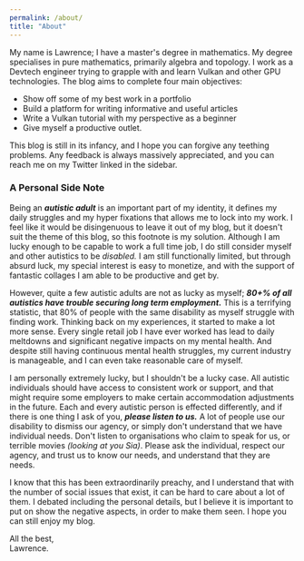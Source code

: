 ```yaml
---
permalink: /about/
title: "About"
---
```

My name is Lawrence; I have a master's degree in mathematics. My degree specialises in pure mathematics, primarily algebra and topology. I work as a Devtech engineer trying to grapple with and learn Vulkan and other GPU technologies. The blog aims to complete four main objectives:
+ Show off some of my best work in a portfolio
+ Build a platform for writing informative and useful articles
+ Write a Vulkan tutorial with my perspective as a beginner
+ Give myself a productive outlet.

This blog is still in its infancy, and I hope you can forgive any teething problems. Any feedback is always massively appreciated, and you can reach me on my Twitter linked in the sidebar. 

### A Personal Side Note

Being an ***autistic adult*** is an important part of my identity, it defines my daily struggles and my hyper fixations that allows me to lock into my work. I feel like it would be disingenuous to leave it out of my blog, but it doesn't suit the theme of this blog, so this footnote is my solution. Although I am lucky enough to be capable to work a full time job, I do still consider myself and other autistics to be *disabled.* I am still functionally limited, but through absurd luck, my special interest is easy to monetize, and with the support of fantastic collages I am able to be productive and get by. 

However, quite a few autistic adults are not as lucky as myself; ***80+% of all autistics have trouble securing long term employment.*** This is a terrifying statistic, that 80% of people with the same disability as myself struggle with finding work. Thinking back on my experiences, it started to make a lot more sense. Every single retail job I have ever worked has lead to daily meltdowns and significant negative impacts on my mental health. And despite still having continuous mental health struggles, my current industry is manageable, and I can even take reasonable care of myself.

I am personally extremely lucky, but I shouldn't be a lucky case. All autistic individuals should have access to consistent work or support, and that might require some employers to make certain accommodation adjustments in the future. Each and every autistic person is effected differently, and if there is one thing I ask of you, ***please listen to us.*** A lot of people use our disability to dismiss our agency, or simply don't understand that we have individual needs. Don't listen to organisations who claim to speak for us, or terrible movies *(looking at you Sia)*. Please ask the individual, respect our agency, and trust us to know our needs, and understand that they are needs.

I know that this has been extraordinarily preachy, and I understand that with the number of social issues that exist, it can be hard to care about a lot of them. I debated including the personal details, but I believe it is important to put on show the negative aspects, in order to make them seen. I hope you can still enjoy my blog.



All the best,  
Lawrence.

